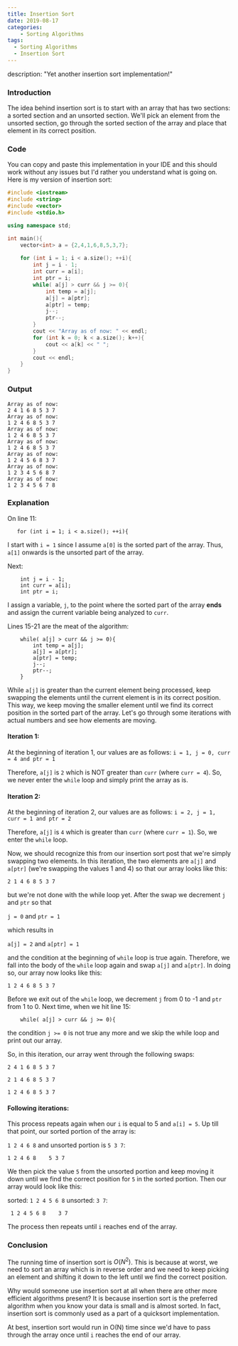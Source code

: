 ```yaml
---
title: Insertion Sort 
date: 2019-08-17
categories: 
    - Sorting Algorithms
tags:
  - Sorting Algorithms
  - Insertion Sort
---
```


description: "Yet another insertion sort implementation!"
<!-- end -->

### Introduction

The idea behind insertion sort is to start with an array that has two sections: a sorted section and an unsorted section. We'll pick an element from the unsorted section, go through the sorted section of the array and place that element in its correct position.

### Code

You can copy and paste this implementation in your IDE and this should work without any issues but I'd rather you understand what is going on. Here is my version of insertion sort:

```cpp {numberLines: true}
#include <iostream>
#include <string>
#include <vector>
#include <stdio.h>

using namespace std;

int main(){
    vector<int> a = {2,4,1,6,8,5,3,7};
    
    for (int i = 1; i < a.size(); ++i){
        int j = i - 1;
        int curr = a[i];
        int ptr = i;
        while( a[j] > curr && j >= 0){
            int temp = a[j];
            a[j] = a[ptr];
            a[ptr] = temp;
            j--;
            ptr--;
        }
        cout << "Array as of now: " << endl;
        for (int k = 0; k < a.size(); k++){
            cout << a[k] << " ";
        }
        cout << endl;
    }
}
```

### Output

```
Array as of now: 
2 4 1 6 8 5 3 7 
Array as of now: 
1 2 4 6 8 5 3 7 
Array as of now: 
1 2 4 6 8 5 3 7 
Array as of now: 
1 2 4 6 8 5 3 7 
Array as of now: 
1 2 4 5 6 8 3 7 
Array as of now: 
1 2 3 4 5 6 8 7 
Array as of now: 
1 2 3 4 5 6 7 8 
```

### Explanation

On line 11:
```cpp{numberLines:11}
   for (int i = 1; i < a.size(); ++i){
```

I start with `i = 1` since I assume `a[0]` is the sorted part of the array. Thus, `a[1]` onwards is the unsorted part of the array. 

Next:
```cpp{numberLines:12-14}
    int j = i - 1;
    int curr = a[i];
    int ptr = i;
```

I assign a variable, `j`, to the point where the sorted part of the array **ends** and assign the current variable being analyzed to `curr`. 

Lines 15-21 are the meat of the algorithm:
```cpp{numberLines:15-21}
    while( a[j] > curr && j >= 0){
        int temp = a[j];
        a[j] = a[ptr];
        a[ptr] = temp;
        j--;
        ptr--;
    }
```
While `a[j]` is greater than the current element being processed, keep swapping the elements until the current element is in its correct position. This way, we keep moving the smaller element until we find its correct position in the sorted part of the array. Let's go through some iterations with actual numbers and see how elements are moving.

#### Iteration 1:

At the beginning of iteration 1, our values are as follows:
`i = 1, j = 0, curr = 4 and ptr = 1`

Therefore, `a[j]` is `2` which is NOT greater than `curr` (where `curr = 4`). So, we never enter the `while` loop and simply print the array as is.

#### Iteration 2:

At the beginning of iteration 2, our values are as follows:
`i = 2, j = 1, curr = 1 and ptr = 2`

Therefore, `a[j]` is `4` which is  greater than `curr` (where `curr = 1`). So, we enter the `while` loop.

Now, we should recognize this from our insertion sort post that we're simply swapping two elements. In this iteration, the two elements are `a[j]` and `a[ptr]` (we're swapping the values 1 and 4) so that our array looks like this:

`2 1 4 6 8 5 3 7`

but we're not done with the while loop yet. After the swap we decrement `j` and `ptr` so that

`j = 0` and `ptr = 1` 

which results in 

`a[j] = 2` and `a[ptr] = 1` 

and the condition at the beginning of `while` loop is true again. Therefore, we fall into the body of the `while` loop again and swap `a[j]` and `a[ptr]`. In doing so, our array now looks like this:

`1 2 4 6 8 5 3 7`

Before we exit out of the `while` loop, we decrement `j` from 0 to -1 and `ptr` from 1 to 0. Next time, when we hit line 15:

```cpp{numberLines:15}
    while( a[j] > curr && j >= 0){
```
the condition `j >= 0` is not true any more and we skip the while loop and print out our array.

So, in this iteration, our array went through the following swaps:

`2 4 1 6 8 5 3 7`

`2 1 4 6 8 5 3 7`

`1 2 4 6 8 5 3 7`

#### Following iterations:

This process repeats again when our `i` is equal to 5 and `a[i] = 5`. Up till that point, our sorted portion of the array is:

`1 2 4 6 8` and unsorted portion is `5 3 7`:

`1 2 4 6 8    5 3 7`

We then pick the value `5` from the unsorted portion and keep moving it down until we find the correct position for `5` in the sorted portion. Then our array would look like this:

sorted: `1 2 4 5 6 8` unsorted: `3 7`:

` 1 2 4 5 6 8    3 7`

The process then repeats until `i` reaches end of the array.

### Conclusion

The running time of insertion sort is $O(N^2)$. This is because at worst, we need to sort an array which is in reverse order and we need to keep picking an element and shifting it down to the left until we find the correct position. 

Why would someone use insertion sort at all when there are other more efficient algorithms present? It is because insertion sort is the preferred algorithm when you know your data is small and is almost sorted. In fact, insertion sort is commonly used as a part of a quicksort implementation.

At best, insertion sort would run in O(N) time since we'd have to pass through the array once until `i` reaches the end of our array. 